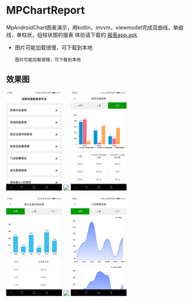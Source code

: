 # MPChartReport
MpAndroidChart图表演示，用kotlin，mvvm，viewmodel完成双曲线，单曲线，单柱状，组柱状图的报表
体验请下载的 
[报表app.apk](https://github.com/AndMy/MPChartReport/tree/master/app/release/报表平台demo.apk)

* 图片可能加载很慢，可下载到本地

   ```
   图片可能加载很慢，可下载到本地
   ```

## 效果图 
<a href="img/1.jpg"><img src="img/1.jpg" width="30%"/></a> <a href="img/2.jpg"><img src="2.jpg" width="30%"/></a> <a href="img/3.png"><img src="img/3.png" width="30%"/></a>

<a href="img/4.png"><img src="img/4.png" width="30%"/></a> <a href="img/5.jpg"><img src="5.jpg" width="30%"/></a> <a href="img/6.png"><img src="img/6.png" width="30%"/></a>